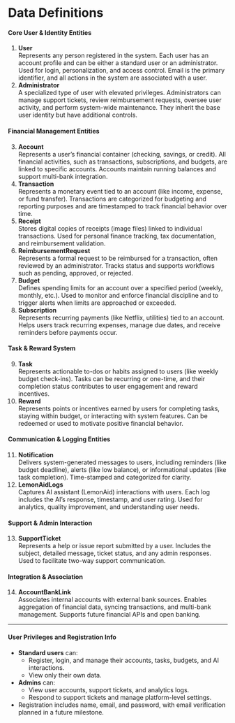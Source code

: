 # Data Definitions

#### **Core User & Identity Entities**

1. **User**\
   Represents any person registered in the system. Each user has an account profile and can be either a standard user or an administrator. Used for login, personalization, and access control. Email is the primary identifier, and all actions in the system are associated with a user.
2. **Administrator**\
   A specialized type of user with elevated privileges. Administrators can manage support tickets, review reimbursement requests, oversee user activity, and perform system-wide maintenance. They inherit the base user identity but have additional controls.

#### **Financial Management Entities**

3. **Account**\
   Represents a user’s financial container (checking, savings, or credit). All financial activities, such as transactions, subscriptions, and budgets, are linked to specific accounts. Accounts maintain running balances and support multi-bank integration.
4. **Transaction**\
   Represents a monetary event tied to an account (like income, expense, or fund transfer). Transactions are categorized for budgeting and reporting purposes and are timestamped to track financial behavior over time.
5. **Receipt**\
   Stores digital copies of receipts (image files) linked to individual transactions. Used for personal finance tracking, tax documentation, and reimbursement validation.
6. **ReimbursementRequest**\
   Represents a formal request to be reimbursed for a transaction, often reviewed by an administrator. Tracks status and supports workflows such as pending, approved, or rejected.
7. **Budget**\
   Defines spending limits for an account over a specified period (weekly, monthly, etc.). Used to monitor and enforce financial discipline and to trigger alerts when limits are approached or exceeded.
8. **Subscription**\
   Represents recurring payments (like Netflix, utilities) tied to an account. Helps users track recurring expenses, manage due dates, and receive reminders before payments occur.

#### **Task & Reward System**

9. **Task**\
   Represents actionable to-dos or habits assigned to users (like weekly budget check-ins). Tasks can be recurring or one-time, and their completion status contributes to user engagement and reward incentives.
10. **Reward**\
    Represents points or incentives earned by users for completing tasks, staying within budget, or interacting with system features. Can be redeemed or used to motivate positive financial behavior.

#### **Communication & Logging Entities**

11. **Notification**\
    Delivers system-generated messages to users, including reminders (like budget deadline), alerts (like low balance), or informational updates (like task completion). Time-stamped and categorized for clarity.
12. **LemonAidLogs**\
    Captures AI assistant (LemonAid) interactions with users. Each log includes the AI’s response, timestamp, and user rating. Used for analytics, quality improvement, and understanding user needs.

#### **Support & Admin Interaction**

13. **SupportTicket**\
    Represents a help or issue report submitted by a user. Includes the subject, detailed message, ticket status, and any admin responses. Used to facilitate two-way support communication.

#### **Integration & Association**

14. **AccountBankLink**\
    Associates internal accounts with external bank sources. Enables aggregation of financial data, syncing transactions, and multi-bank management. Supports future financial APIs and open banking.

***

#### **User Privileges and Registration Info**

* **Standard users** can:
  * Register, login, and manage their accounts, tasks, budgets, and AI interactions.
  * View only their own data.
* **Admins** can:
  * View user accounts, support tickets, and analytics logs.
  * Respond to support tickets and manage platform-level settings.
* Registration includes name, email, and password, with email verification planned in a future milestone.
